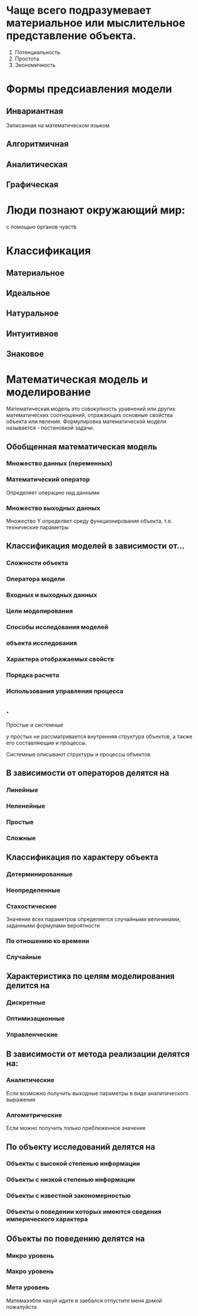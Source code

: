 # Чаще всего подразумевает материальное или мыслительное представление объекта.
1. Потенциальность 
2. Простота
3. Экономичность

# Формы предсиавления модели 
## Инвариантная
Записанная на математическом языком
## Алгоритмичная
## Аналитическая
## Графическая


# Люди познают окружающий мир:
с помощью органов чувств 

# Классификация
## Материальное
## Идеальное
## Натуральное
## Интуитивное
## Знаковое 

# Математическая модель и моделирование
Математическая модель это совокупность уравнений или других математических соотношений, отражающих основные свойства объекта или явления.
Формулировка математической модели называется - постановкой задачи.

## Обобщенная математическая модель
### Множество данных (переменных)

### Математический оператор
Определяет операцию над данными 

### Множество выходных данных
Множество Y определяет среду функционирования объекта, т.е. технические параметры

## Классификация моделей в зависимости от...
### Сложности объекта
### Оператора модели
### Входных и выходных данных
### Цели моделирования 
### Способы исследования моделей
### объекта исследования
### Характера отображаемых свойств
### Порядка расчета
### Использования управления процесса

## .
Простые и системные

у простых не рассматривается внутренняя структура объектов, а также его составляющие и процессы.

Системные описывают структуры и процессы объектов

## В зависимости от операторов делятся на 
### Линейные
### Неленейные
### Простые 
### Сложные

## Классификация по характеру объекта
### Детерминированные
### Неопределенные
### Стахостические
Значения всех параметров определяется случайными величинами, заданными формулами вероятности
### По отношению ко времени
### Случайные

## Характеристика по целям моделирования делится на
### Дискретные
### Оптимизационные
### Управленческие

## В зависимости от метода реализации делятся на:
### Аналитические
Если возможно получить выходные параметры в виде аналитического выражения
### Алгометрические
Если можно получить только приближенное значение

## По объекту исследований делятся на
### Объекты с высокой степенью информации
### Объекты с низкой степенью информации
### Объекты с известной закономерностью
### Объекты о поведении которых имеются сведения имперического характера

## Объекты по поведению делятся на
### Микро уровень
### Макро уровень
### Мета уровень

Матемаээбля нахуй идите я заебался отпустите меня домой пожалуйста

